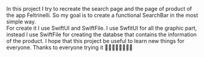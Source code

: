 In this project I try to recreate the search page and the page of product of the app Feltrinelli.
So my goal is to create a functional SearchBar in the most simple way.   
For create it I use SwiftUI and SwiftFile.
I use SwfitUI for all the graphic part, instead I use SwiftFile for creating the databse that contains the information of the product.
I hope that this project be useful to learn new things for everyone. Thanks to everyone trying it 🫶🏻🫶🏻🫶🏻🫶🏻
